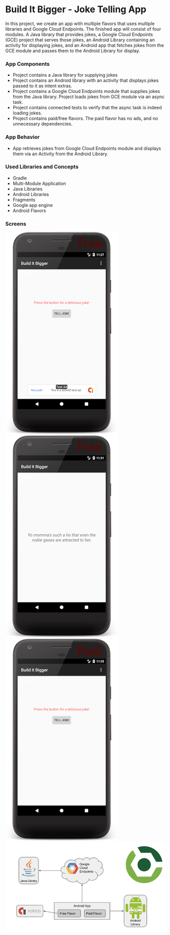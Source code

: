 # Build It Bigger - Joke Telling App

In this project, we create an app with multiple flavors that uses
multiple libraries and Google Cloud Endpoints. The finished app will consist
of four modules. A Java library that provides jokes, a Google Cloud Endpoints
(GCE) project that serves those jokes, an Android Library containing an
activity for displaying jokes, and an Android app that fetches jokes from the
GCE module and passes them to the Android Library for display.

### App Components

* Project contains a Java library for supplying jokes
* Project contains an Android library with an activity that displays jokes passed to it as intent extras.
* Project contains a Google Cloud Endpoints module that supplies jokes from the Java library. Project loads jokes from GCE module via an async task.
* Project contains connected tests to verify that the async task is indeed loading jokes.
* Project contains paid/free flavors. The paid flavor has no ads, and no unnecessary dependencies.

### App Behavior

* App retrieves jokes from Google Cloud Endpoints module and displays them via an Activity from the Android Library.

### Used Libraries and Concepts

* Gradle
* Multi-Module Application
* Java Libraries
* Android Libraries
* Fragments
* Google app engine
* Android Flavors

### Screens
![Alt text](/Screenshots/s1.png?raw=true)
![Alt text](/Screenshots/s2.png?raw=true)
![Alt text](/Screenshots/s3.png?raw=true)
![Alt text](/Screenshots/s4.png?raw=true)




